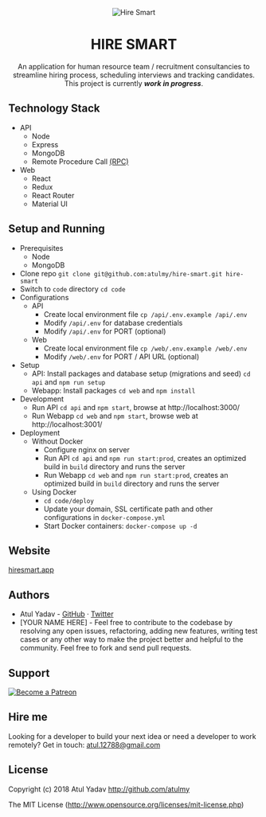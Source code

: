 <p align="center">
  <img src="https://raw.githubusercontent.com/atulmy/atulmy.github.io/master/images/hire-smart/hero-shadow.png" alt="Hire Smart" />
</p>

<h1 align="center">HIRE SMART</h1>
<p align="center">An application for human resource team / recruitment consultancies to streamline hiring process, scheduling interviews and tracking candidates. This project is currently <i><strong>work in progress</strong></i>.</p>


## Technology Stack
  - API
    - Node
    - Express
    - MongoDB
    - Remote Procedure Call [(RPC)](https://github.com/atulmy/wispy)
  - Web
    - React
    - Redux
    - React Router
    - Material UI


## Setup and Running
- Prerequisites
  - Node
  - MongoDB
- Clone repo `git clone git@github.com:atulmy/hire-smart.git hire-smart`
- Switch to `code` directory `cd code`
- Configurations
  - API
    - Create local environment file `cp /api/.env.example /api/.env`
    - Modify `/api/.env` for database credentials
    - Modify `/api/.env` for PORT (optional)
  - Web
    - Create local environment file `cp /web/.env.example /web/.env`
    - Modify `/web/.env` for PORT / API URL (optional)
- Setup
  - API: Install packages and database setup (migrations and seed) `cd api` and `npm run setup`
  - Webapp: Install packages `cd web` and `npm install`
- Development
  - Run API `cd api` and `npm start`, browse at http://localhost:3000/
  - Run Webapp `cd web` and `npm start`, browse web at http://localhost:3001/
- Deployment
  - Without Docker
      - Configure nginx on server
      - Run API `cd api` and `npm run start:prod`, creates an optimized build in `build` directory and runs the server
      - Run Webapp `cd web` and `npm run start:prod`, creates an optimized build in `build` directory and runs the server
  - Using Docker
      - `cd code/deploy`
      - Update your domain, SSL certificate path and other configurations in `docker-compose.yml`
      - Start Docker containers: `docker-compose up -d`

    
## Website
[hiresmart.app](https://hiresmart.app/)


## Authors
- Atul Yadav - [GitHub](https://github.com/atulmy) · [Twitter](https://twitter.com/atulmy)
- [YOUR NAME HERE] - Feel free to contribute to the codebase by resolving any open issues, refactoring, adding new features, writing test cases or any other way to make the project better and helpful to the community. Feel free to fork and send pull requests.


## Support
[![Become a Patreon](https://raw.githubusercontent.com/atulmy/atulmy.github.io/master/images/mix/patreon.png?v=1)](https://www.patreon.com/atulmy)


## Hire me
Looking for a developer to build your next idea or need a developer to work remotely? Get in touch: [atul.12788@gmail.com](mailto:atul.12788@gmail.com)


## License
Copyright (c) 2018 Atul Yadav http://github.com/atulmy

The MIT License (http://www.opensource.org/licenses/mit-license.php)

